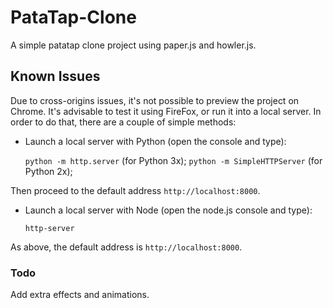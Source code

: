 # PataTap-Clone 

A simple patatap clone project using paper.js and howler.js.

## Known Issues

Due to cross-origins issues, it's not possible to preview the project on Chrome. It's advisable to test it using FireFox, or run it into a local server. In order to do that, there are a couple of simple methods:

+ Launch a local server with Python (open the console and type):

  `python -m http.server` (for Python 3x);
  `python -m SimpleHTTPServer` (for Python 2x);

Then proceed to the default address `http://localhost:8000`.

+ Launch a local server with Node (open the node.js console and type):

  `http-server`

As above, the default address is `http://localhost:8000`.

### Todo

Add extra effects and animations.
